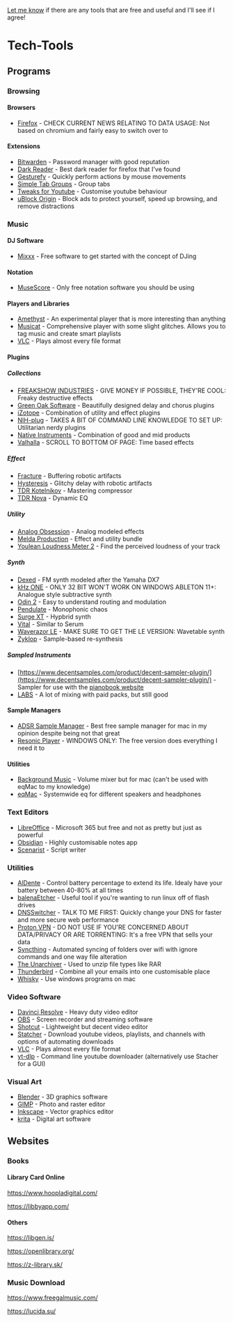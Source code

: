 [Let me know](https://github.com/Skylar-Is-Alive/Tech-Tools/issues) if there are any tools that are free and useful and I'll see if I agree!
# Tech-Tools

## Programs

### Browsing

#### Browsers
- [Firefox](https://www.mozilla.org/en-US/firefox/new/) - CHECK CURRENT NEWS RELATING TO DATA USAGE: Not based on chromium and fairly easy to switch over to

#### Extensions

- [Bitwarden](https://addons.mozilla.org/en-US/firefox/addon/bitwarden-password-manager/) - Password manager with good reputation
- [Dark Reader](https://addons.mozilla.org/en-US/firefox/addon/darkreader/) - Best dark reader for firefox that I've found
- [Gesturefy](https://addons.mozilla.org/en-US/firefox/addon/gesturefy/) - Quickly perform actions by mouse movements
- [Simple Tab Groups](https://addons.mozilla.org/en-US/firefox/addon/simple-tab-groups/) - Group tabs
- [Tweaks for Youtube](https://addons.mozilla.org/en-US/firefox/addon/tweaks-for-youtube/) - Customise youtube behaviour
- [uBlock Origin](https://addons.mozilla.org/en-US/firefox/addon/ublock-origin/) - Block ads to protect yourself, speed up browsing, and remove distractions

### Music

#### DJ Software

- [Mixxx](https://mixxx.org/download/) - Free software to get started with the concept of DJing

#### Notation

- [MuseScore](https://musescore.org/en/download) - Only free notation software you should be using

#### Players and Libraries

- [Amethyst](https://github.com/Geoxor/Amethyst/releases/) - An experimental player that is more interesting than anything
- [Musicat](https://github.com/basharovV/musicat/releases) - Comprehensive player with some slight glitches. Allows you to tag music and create smart playlists
- [VLC](https://www.videolan.org/vlc/) - Plays almost every file format

#### Plugins

##### Collections

- [FREAKSHOW INDUSTRIES](https://freakshowindustries.com/) - GIVE MONEY IF POSSIBLE, THEY'RE COOL: Freaky destructive effects
- [Green Oak Software](https://greenoak.com/effects/) - Beautifully designed delay and chorus plugins
- [iZotope](https://www.izotope.com/en/products/free-audio-plug-ins.html) - Combination of utility and effect plugins
- [NIH-plug](https://github.com/robbert-vdh/nih-plug/tree/master?tab=readme-ov-file#plugins) - TAKES A BIT OF COMMAND LINE KNOWLEDGE TO SET UP: Utilitarian nerdy plugins
- [Native Instruments](https://www.native-instruments.com/en/catalog/free/) - Combination of good and mid products
- [Valhalla](https://valhalladsp.com/demos-downloads/) - SCROLL TO BOTTOM OF PAGE: Time based effects

##### Effect

- [Fracture](https://glitchmachines.com/products/fracture/) - Buffering robotic artifacts
- [Hysteresis](https://glitchmachines.com/products/hysteresis/) - Glitchy delay with robotic artifacts
- [TDR Kotelnikov](https://www.tokyodawn.net/tdr-kotelnikov/) - Mastering compressor
- [TDR Nova](https://www.tokyodawn.net/tdr-nova/) - Dynamic EQ

##### Utility

- [Analog Obsession](https://www.patreon.com/analogobsession) - Analog modeled effects
- [Melda Production](https://www.meldaproduction.com/downloads) - Effect and utility bundle
- [Youlean Loudness Meter 2](https://youlean.co/download-youlean-loudness-meter/) - Find the perceived loudness of your track

##### Synth

- [Dexed](https://asb2m10.github.io/dexed/) - FM synth modeled after the Yamaha DX7
- [kHz ONE](https://kilohearts.com/docs/download_and_installation#khs_one) - ONLY 32 BIT WON'T WORK ON WINDOWS ABLETON 11+: Analogue style subtractive synth
- [Odin 2](https://thewavewarden.com/pages/odin-2) - Easy to understand routing and modulation
- [Pendulate](https://www.newfangledaudio.com/pendulate) - Monophonic chaos
- [Surge XT](https://surge-synthesizer.github.io/) - Hypbrid synth
- [Vital](https://vital.audio/#getvital) - Similar to Serum
- [Waverazor LE](https://www.tracktion.com/products/waverazor) - MAKE SURE TO GET THE LE VERSION: Wavetable synth
- [Zyklop](https://www.tracktion.com/products/zyklop) - Sample-based re-synthesis

##### Sampled Instruments

- [https://www.decentsamples.com/product/decent-sampler-plugin/](https://www.decentsamples.com/product/decent-sampler-plugin/) - Sampler for use with the [pianobook website](https://www.pianobook.co.uk/sampler/decent-sampler/)
- [LABS](https://labs.spitfireaudio.com/free-now) - A lot of mixing with paid packs, but still good

#### Sample Managers

- [ADSR Sample Manager](https://www.adsrsounds.com/product/software/adsr-sample-manager/) - Best free sample manager for mac in my opinion despite being not that great
- [Resonic Player](https://resonic.at/download) - WINDOWS ONLY: The free version does everything I need it to

#### Utilities

- [Background Music](https://github.com/kyleneideck/BackgroundMusic/releases) - Volume mixer but for mac (can't be used with eqMac to my knowledge)
- [eqMac](https://eqmac.app/) - Systemwide eq for different speakers and headphones

### Text Editors

- [LibreOffice](https://www.libreoffice.org/download/download-libreoffice/) - Microsoft 365 but free and not as pretty but just as powerful
- [Obsidian](https://obsidian.md/download) - Highly customisable notes app
- [Scenarist](https://kitscenarist.ru/en/download.html) - Script writer

### Utilities

- [AlDente](https://apphousekitchen.com/) - Control battery percentage to extend its life. Idealy have your battery between 40-80% at all times
- [balenaEtcher](https://etcher.balena.io/) - Useful tool if you're wanting to run linux off of flash drives
- [DNSSwitcher](http://mattmcneeney.github.io/DNSSwitcher/) - TALK TO ME FIRST: Quickly change your DNS for faster and more secure web performance
- [Proton VPN](https://protonvpn.com/download) - DO NOT USE IF YOU'RE CONCERNED ABOUT DATA/PRIVACY OR ARE TORRENTING: It's a free VPN that sells your data
- [Syncthing](https://syncthing.net/downloads/) - Automated syncing of folders over wifi with ignore commands and one way file alteration
- [The Unarchiver](https://theunarchiver.com/) - Used to unzip file types like RAR
- [Thunderbird](https://www.thunderbird.net/en-GB/thunderbird/all/) - Combine all your emails into one customisable place
- [Whisky](https://getwhisky.app/) - Use windows programs on mac

### Video Software

- [Davinci Resolve](https://www.blackmagicdesign.com/products/davinciresolve#) - Heavy duty video editor
- [OBS](https://obsproject.com/download) - Screen recorder and streaming software
- [Shotcut](https://www.shotcut.org/download/) - Lightweight but decent video editor
- [Statcher](https://stacher.io/) - Download youtube videos, playlists, and channels with options of automating downloads
- [VLC](https://www.videolan.org/vlc/) - Plays almost every file format
- [yt-dlp](https://github.com/yt-dlp/yt-dlp?tab=readme-ov-file#installation) - Command line youtube downloader (alternatively use Stacher for a GUI)

### Visual Art

- [Blender](https://www.blender.org/download/) - 3D graphics software
- [GIMP](https://www.gimp.org/downloads/) - Photo and raster editor
- [Inkscape](https://inkscape.org/release/) - Vector graphics editor
- [krita](https://krita.org/en/download/) - Digital art software

## Websites

### Books

#### Library Card Online

https://www.hoopladigital.com/

https://libbyapp.com/

#### Others

https://libgen.is/

https://openlibrary.org/

https://z-library.sk/

### Music Download

https://www.freegalmusic.com/

https://lucida.su/
